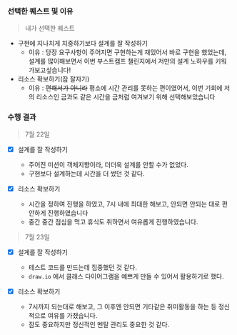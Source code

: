 ### 선택한 퀘스트 및 이유

> 내가 선택한 퀘스트

- 구현에 지나치게 치중하기보다 설계를 잘 작성하기
  - 이유 : 당장 요구사항이 주어지면 구현하는게 재밌어서 바로 구현을 했었는데, 설계를 많이해보면서
    이번 부스트캠프 챌린지에서 저만의 설계 노하우를 키워가보고싶습니다!
- 리소스 확보하기(잠 잘자기)
  - 이유 : ~~편해서가 아니라~~ 평소에 시간 관리를 못하는 편이였어서,
    이번 기회에 저의 리소스인 금과도 같은 시간을 금처럼 여겨보기 위해 선택해보았습니다

### 수행 결과

> 7월 22일

- [x] 설계를 잘 작성하기

  - 주어진 미션이 객체지향이라, 더더욱 설계를 안할 수가 없었다.
  - 구현보다 설계하는데 시간을 더 썼던 것 같다.

- [x] 리소스 확보하기
  - 시간을 정하여 진행을 하였고, 7시 내에 최대한 해보고, 안되면 안되는 대로 편안하게 진행하였습니다
  - 중간 중간 점심을 먹고 휴식도 취하면서 여유롭게 진행하였습니다.

> 7월 23일

- [x] 설계를 잘 작성하기

  - 테스트 코드를 만드는데 집중했던 것 같다.
  - `draw.io` 에서 클래스 다이어그램을 예쁘게 만들 수 있어서 활용하기로 했다.

- [x] 리소스 확보하기
  - 7시까지 되는대로 해보고, 그 이후엔 안되면 기타같은 취미활동을 하는 등 정신적으로 여유를 가졌습니다.
  - 잠도 중요하지만 정신적인 멘탈 관리도 중요한 것 같다.
